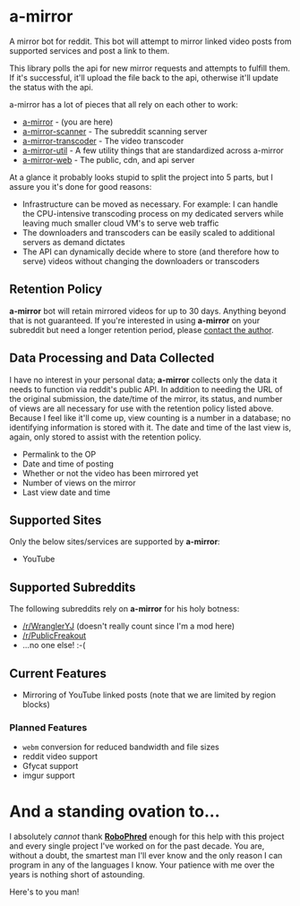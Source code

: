 # a-mirror
A mirror bot for reddit. This bot will attempt to mirror linked video posts from supported services and post a link to them.

This library polls the api for new mirror requests and attempts to fulfill them. If it's successful, it'll upload the file back to the api, otherwise it'll update the status with the api.

a-mirror has a lot of pieces that all rely on each other to work:

* [a-mirror](https://github.com/kyleratti/a-mirror/) - (you are here)
* [a-mirror-scanner](https://github.com/kyleratti/a-mirror-scanner/) - The subreddit scanning server
* [a-mirror-transcoder](https://github.com/kyleratti/a-mirror/transcoder/) - The video transcoder
* [a-mirror-util](https://github.com/kyleratti/a-mirror-util/) - A few utility things that are standardized across a-mirror
* [a-mirror-web](https://github.com/kyleratti/a-mirror-web/) - The public, cdn, and api server

At a glance it probably looks stupid to split the project into 5 parts, but I assure you it's done for good reasons:
* Infrastructure can be moved as necessary. For example: I can handle the CPU-intensive transcoding process on my dedicated servers while leaving much smaller cloud VM's to serve web traffic
* The downloaders and transcoders can be easily scaled to additional servers as demand dictates
* The API can dynamically decide where to store (and therefore how to serve) videos without changing the downloaders or transcoders

## Retention Policy
**a-mirror** bot will retain mirrored videos for up to 30 days. Anything beyond that is not guaranteed. If you're interested in using **a-mirror** on your subreddit but need a longer retention period, please [contact the author](https://reddit.com/message/compose/?to=Clutch_22&subject=a-mirror-bot%20retention%20period).

## Data Processing and Data Collected
I have no interest in your personal data; **a-mirror** collects only the data it needs to function via reddit's public API. In addition to needing the URL of the original submission, the date/time of the mirror, its status, and number of views are all necessary for use with the retention policy listed above. Because I feel like it'll come up, view counting is a number in a database; no identifying information is stored with it. The date and time of the last view is, again, only stored to assist with the retention policy.

* Permalink to the OP
* Date and time of posting
* Whether or not the video has been mirrored yet
* Number of views on the mirror
* Last view date and time

## Supported Sites
Only the below sites/services are supported by **a-mirror**:

* YouTube

## Supported Subreddits
The following subreddits rely on **a-mirror** for his holy botness:

* [/r/WranglerYJ](https://reddit.com/r/WranglerYJ) (doesn't really count since I'm a mod here)
* [/r/PublicFreakout](https://reddit.com/r/PublicFreakout)
* ...no one else! :-(

## Current Features
* Mirroring of YouTube linked posts (note that we are limited by region blocks)

### Planned Features
* `webm` conversion for reduced bandwidth and file sizes
* reddit video support
* Gfycat support
* imgur support

# And a standing ovation to...
I absolutely *cannot* thank **[RoboPhred](https://github.com/robophred)** enough for this help with this project and every single project I've worked on for the past decade. You are, without a doubt, the smartest man I'll ever know and the only reason I can program in any of the languages I know. Your patience with me over the years is nothing short of astounding.

Here's to you man!
